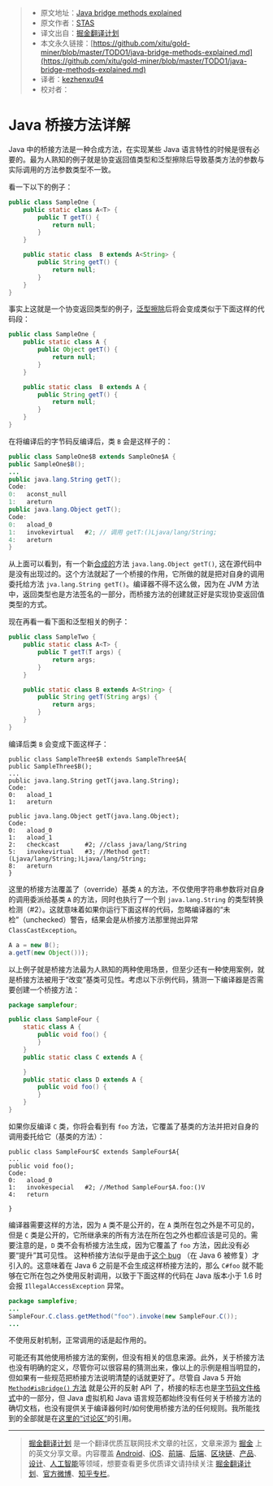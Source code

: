 > * 原文地址：[Java bridge methods explained](http://stas-blogspot.blogspot.jp/2010/03/java-bridge-methods-explained.html)
> * 原文作者：[STAS](http://stas-blogspot.blogspot.jp)
> * 译文出自：[掘金翻译计划](https://github.com/xitu/gold-miner)
> * 本文永久链接：[https://github.com/xitu/gold-miner/blob/master/TODO1/java-bridge-methods-explained.md](https://github.com/xitu/gold-miner/blob/master/TODO1/java-bridge-methods-explained.md)
> * 译者：[kezhenxu94](https://github.com/kezhenxu94/)
> * 校对者：

# Java 桥接方法详解

Java 中的桥接方法是一种合成方法，在实现某些 Java 语言特性的时候是很有必要的。最为人熟知的例子就是协变返回值类型和泛型擦除后导致基类方法的参数与实际调用的方法参数类型不一致。

看一下以下的例子：

```java
public class SampleOne {
    public static class A<T> {
        public T getT() {
            return null;
        }
    }

    public static class  B extends A<String> {
        public String getT() {
            return null;
        }
    }
}
```

事实上这就是一个协变返回类型的例子，[泛型擦除](http://en.wikipedia.org/wiki/Type_erasure)后将会变成类似于下面这样的代码段：

```java
public class SampleOne {
    public static class A {
        public Object getT() {
            return null;
        }
    }

    public static class  B extends A {
        public String getT() {
            return null;
        }
    }
}
```

在将编译后的字节码反编译后，类 `B` 会是这样子的：

```java
public class SampleOne$B extends SampleOne$A {
public SampleOne$B();
...
public java.lang.String getT();
Code:
0:   aconst_null
1:   areturn
public java.lang.Object getT();
Code:
0:   aload_0
1:   invokevirtual   #2; // 调用 getT:()Ljava/lang/String;
4:   areturn
}
```

从上面可以看到，有一个新[合成的](http://java.sun.com/docs/books/jvms/second_edition/html/ClassFile.doc.html#80128)方法 `java.lang.Object getT()`, 这在源代码中是没有出现过的。这个方法就起了一个桥接的作用，它所做的就是把对自身的调用委托给方法 `jva.lang.String getT()`。编译器不得不这么做，因为在 JVM 方法中，返回类型也是方法签名的一部分，而桥接方法的创建就正好是实现协变返回值类型的方式。

现在再看一看下面和泛型相关的例子：

```java
public class SampleTwo {
    public static class A<T> {
        public T getT(T args) {
            return args;
        }
    }

    public static class B extends A<String> {
        public String getT(String args) {
            return args;
        }
    }
}
```

编译后类 `B` 会变成下面这样子：

```
public class SampleThree$B extends SampleThree$A{
public SampleThree$B();
...
public java.lang.String getT(java.lang.String);
Code:
0:   aload_1
1:   areturn

public java.lang.Object getT(java.lang.Object);
Code:
0:   aload_0
1:   aload_1
2:   checkcast       #2; //class java/lang/String
5:   invokevirtual   #3; //Method getT:(Ljava/lang/String;)Ljava/lang/String;
8:   areturn
}
```

这里的桥接方法覆盖了（override）基类 `A` 的方法，不仅使用字符串参数将对自身的调用委派给基类 `A` 的方法，同时也执行了一个到 `java.lang.String` 的类型转换检测（#2）。这就意味着如果你运行下面这样的代码，忽略编译器的“未检”（unchecked）警告，结果会是从桥接方法那里抛出异常 `ClassCastException`。

```java
A a = new B();
a.getT(new Object()));
```

以上例子就是桥接方法最为人熟知的两种使用场景，但至少还有一种使用案例，就是桥接方法被用于“改变”基类可见性。考虑以下示例代码，猜测一下编译器是否需要创建一个桥接方法：

```java
package samplefour;

public class SampleFour {
    static class A {
        public void foo() {
        }
    }
    public static class C extends A {

    }
    public static class D extends A {
        public void foo() {
        }
    }
}
```

如果你反编译 `C` 类，你将会看到有 `foo` 方法，它覆盖了基类的方法并把对自身的调用委托给它（基类的方法）：

```
public class SampleFour$C extends SampleFour$A{
...
public void foo();
Code:
0:   aload_0
1:   invokespecial   #2; //Method SampleFour$A.foo:()V
4:   return

}
```

编译器需要这样的方法，因为 `A` 类不是公开的，在 `A` 类所在包之外是不可见的，但是 `C` 类是公开的，它所继承来的所有方法在所在包之外也都应该是可见的。需要注意的是，`D` 类不会有桥接方法生成，因为它覆盖了 `foo` 方法，因此没有必要“提升”其可见性。
这种桥接方法似乎是由于[这个 bug](http://bugs.sun.com/view_bug.do?bug_id=6342411) （在 Java 6 被修复）才引入的。这意味着在 Java 6 之前是不会生成这样桥接方法的，那么 `C#foo` 就不能够在它所在包之外使用反射调用，以致于下面这样的代码在 Java 版本小于 1.6 时会报 `IllegalAccessException` 异常。

```java
package samplefive;
...
SampleFour.C.class.getMethod("foo").invoke(new SampleFour.C());
...
```

不使用反射机制，正常调用的话是起作用的。

可能还有其他使用桥接方法的案例，但没有相关的信息来源。此外，关于桥接方法也没有明确的定义，尽管你可以很容易的猜测出来，像以上的示例是相当明显的，但如果有一些规范把桥接方法说明清楚的话就更好了。尽管自 Java 5 开始 [`Method#isBridge()` 方法](http://java.sun.com/j2se/1.5.0/docs/api/java/lang/reflect/Method.html#isBridge%28%29) 就是公开的反射 API 了，桥接的标志也是[字节码文件格式](http://java.sun.com/docs/books/jvms/second_edition/ClassFileFormat-Java5.pdf)中的一部分，但 Java 虚拟机和 Java 语言规范都始终没有任何关于桥接方法的确切文档，也没有提供关于编译器何时/如何使用桥接方法的任何规则。我所能找到的全部就是在[这里的“讨论区”](http://java.sun.com/docs/books/jls/third_edition/html/expressions.html#15.12.4.5)的引用。

---

> [掘金翻译计划](https://github.com/xitu/gold-miner) 是一个翻译优质互联网技术文章的社区，文章来源为 [掘金](https://juejin.im) 上的英文分享文章。内容覆盖 [Android](https://github.com/xitu/gold-miner#android)、[iOS](https://github.com/xitu/gold-miner#ios)、[前端](https://github.com/xitu/gold-miner#前端)、[后端](https://github.com/xitu/gold-miner#后端)、[区块链](https://github.com/xitu/gold-miner#区块链)、[产品](https://github.com/xitu/gold-miner#产品)、[设计](https://github.com/xitu/gold-miner#设计)、[人工智能](https://github.com/xitu/gold-miner#人工智能)等领域，想要查看更多优质译文请持续关注 [掘金翻译计划](https://github.com/xitu/gold-miner)、[官方微博](http://weibo.com/juejinfanyi)、[知乎专栏](https://zhuanlan.zhihu.com/juejinfanyi)。
